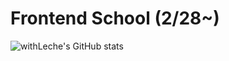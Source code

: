 # Frontend School (2/28~)
![withLeche's GitHub stats](https://github-readme-stats.vercel.app/api?username=withLeche&theme=tokyonight&show_icons=true)
